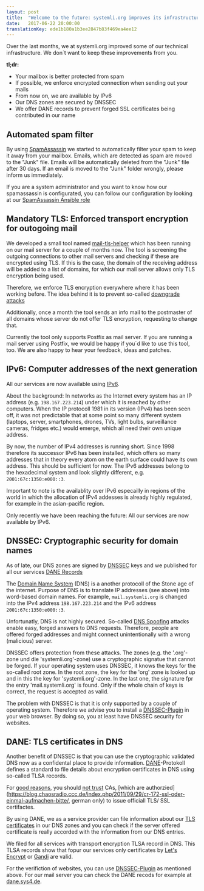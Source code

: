 ```yaml
---
layout: post
title:  "Welcome to the future: systemli.org improves its infrastructure"
date:   2017-06-22 20:00:00
translationKey: ede1b180a1b3ee2847b83f469ea4ee12
---
```


Over the last months, we at systemli.org improved some of our technical infrastructure. We don´t want to keep these improvements from you.

**tl;dr:**

  * Your mailbox is better protected from spam
  * If possible, we enforce encrypted connection when sending out your mails
  * From now on, we are available by IPv6
  * Our DNS zones are secured by DNSSEC
  * We offer DANE records to prevent forged SSL certificates being contributed in our name

<!--more-->

## Automated spam filter 

By using [SpamAssassin](https://en.wikipedia.org/wiki/SpamAssassin) we started to automatically filter your spam to keep it away from your mailbox.
Emails, which are detected as spam are moved to the "Junk" file. Emails will be automatically deleted from the "Junk" file after 30 days. 
If an email is moved to the "Junk" folder wrongly, please inform us immediately. 

If you are a system administrator and you want to know how our spamassassin is configurated, you can follow our configuration by looking at our [SpamAssassin Ansible role](https://github.com/systemli/ansible-role-spamassassin) 

## Mandatory TLS: Enforced transport encryption for outogoing mail

We developed a small tool named [mail-tls-helper](https://github.com/systemli/mail-tls-helper) which has been running on our mail server for a couple of months now. The tool is screening the outgoing connections to other mail servers and checking if these are encrypted using TLS. If this is the case, the domain of the receiving address will be added to a list of domains, for which our mail server allows only TLS encryption being used.

Therefore, we enforce TLS encryption everywhere where it has been working before. The idea behind it is to prevent so-called [downgrade attacks](https://en.wikipedia.org/wiki/Downgrade_attack)

Additionally, once a month the tool sends an info mail to the postmaster of all domains whose server do not offer TLS encryption, requesting to change that.

Currently the tool only supports Postfix as mail server. If you are running a mail server using Postfix, we would be happy if you´d like to use this tool, too. We are also happy to hear your feedback, ideas and patches.

## IPv6: Computer addresses of the next generation

All our services are now available using [IPv6](https://en.wikipedia.org/wiki/IPv6).

About the background: In networks as the Internet every system has an IP address (e.g. `198.167.223.214`) under which it is reached by other computers. When the IP protocoll 1981 in its version (IPv4) has been seen off, it was not predictable that at some point so many different system (laptops, server, smartphones, drones, TVs, light bulbs, surveillance cameras, fridges etc.) would emerge, which all need their own unique address.

By now, the number of IPv4 addresses is running short. Since 1998 therefore its successor IPv6 has been installed, which offers so many addresses that in theory every atom on the earth surface could have its own address. This should be sufficient for now. The IPv6 addresses belong to the hexadecimal system and look slightly different, e.g. `2001:67c:1350:e000::3`.

Important to note is the availablity over IPv6 especailly in regions of the world in which the allocation of IPv4 addesses is already highly regulated, for example in the asian-pacific region.

Only recently we have been reaching the future: All our services are now available by IPv6.


## DNSSEC: Cryptographic security for domain names

As of late, our DNS zones are signed by [DNSSEC](https://en.wikipedia.org/wiki/Domain_Name_System_Security_Extensions) keys and we published for all our services [DANE Records](https://en.wikipedia.org/wiki/DNS-based_Authentication_of_Named_Entities) 

The [Domain Name System](https://en.wikipedia.org/wiki/Domain_Name_System) (DNS) is a another protocoll of the Stone age of the internet. Purpose of DNS is to translate IP addresses (see above) into word-based domain names. For example, `mail.systemli.org` is changed into the IPv4 address `198.167.223.214` and the IPv6 address `2001:67c:1350:e000::3`. 

Unfortunatly, DNS is not highly secured. So-called [DNS Spoofing](https://en.wikipedia.org/wiki/DNS_spoofing) attacks enable easy, forged answers to DNS requests. Therefore, people are offered forged addresses and might connect unintentionally with a wrong (malicious) server.

DNSSEC offers protection from these attacks. The zones (e.g. the '.org'-zone und die 'systemli.org'-zone) use a cryptographic signatue that cannot be forged. If your operating system uses DNSSEC, it knows the keys for the so-called root zone. In the root zone, the key for the 'org' zone is looked up and in this the key for 'systemli.org'-zone. In the last one, the signature fpr the entry 'mail.systemli.org' is found. Only if the whole chain of keys is correct, the request is accepted as valid.

The problem with DNSSEC is that it is only supported by a couple of operating system. Therefore we advise you to install a [DNSSEC-Plugin](https://www.dnssec-validator.cz/pages/download.html) in your web browser. By doing so, you at least have DNSSEC security for websites.


## DANE: TLS certificates in DNS

Another benefit of DNSSEC is that you can use the cryptographic validated DNS now as a confidental place to provide information. [DANE](https://en.wikipedia.org/wiki/DNS-based_Authentication_of_Named_Entities)-Protokoll defines a standard to file details about encryption certificates in DNS using so-called TLSA records.

For [good reasons](https://www.eff.org/deeplinks/2010/03/researchers-reveal-likelihood-governments-fake-ssl), you should [not trust](https://www.wired.com/2010/03/packet-forensics/) CAs, [which are authorzied](https://blog.chaosradio.ccc.de/index.php/2011/09/29/cr-172-ssl-oder-einmal-aufmachen-bitte/, german only) to issue officiall TLS/ SSL certifactes.

By using DANE, we as a service provider can file information about our [TLS certificates](https://en.wikipedia.org/wiki/Transport_Layer_Security) in our DNS zones and you can check if the server offered certificate is really accorded with the information from our DNS entries.

We filed for all services with transport encryption TLSA record in DNS. This TLSA records show that fopur our services only certificates by [Let's Encrypt](https://letsencrypt.org/) or [Gandi](https://www.gandi.net/) are valid.

For the verifiction of websites, you can use [DNSSEC-Plugin](https://www.dnssec-validator.cz/pages/download.html) as mentioned above. For our mail server you can check the DANE recods for example at [dane.sys4.de](https://dane.sys4.de/smtp/systemli.org).
